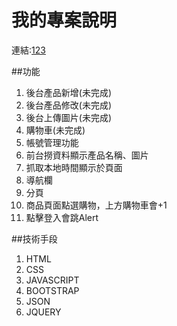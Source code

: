 # 我的專案說明

連結:[123](123)

##功能
1. 後台產品新增(未完成)
2. 後台產品修改(未完成)
3. 後台上傳圖片(未完成)
4. 購物車(未完成)
5. 帳號管理功能
6. 前台撈資料顯示產品名稱、圖片
7. 抓取本地時間顯示於頁面
8. 導航欄
9. 分頁
10. 商品頁面點選購物，上方購物車會+1
11. 點擊登入會跳Alert


##技術手段
1. HTML
2. CSS
3. JAVASCRIPT
4. BOOTSTRAP
5. JSON
6. JQUERY
